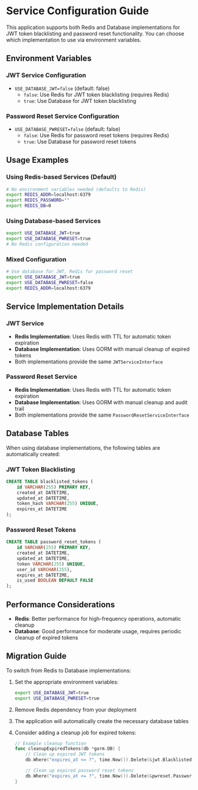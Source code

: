 # Service Configuration Guide

This application supports both Redis and Database implementations for JWT token blacklisting and password reset functionality. You can choose which implementation to use via environment variables.

## Environment Variables

### JWT Service Configuration
- `USE_DATABASE_JWT=false` (default: false)
  - `false`: Use Redis for JWT token blacklisting (requires Redis)
  - `true`: Use Database for JWT token blacklisting

### Password Reset Service Configuration
- `USE_DATABASE_PWRESET=false` (default: false)
  - `false`: Use Redis for password reset tokens (requires Redis)
  - `true`: Use Database for password reset tokens

## Usage Examples

### Using Redis-based Services (Default)
```bash
# No environment variables needed (defaults to Redis)
export REDIS_ADDR=localhost:6379
export REDIS_PASSWORD=""
export REDIS_DB=0
```

### Using Database-based Services
```bash
export USE_DATABASE_JWT=true
export USE_DATABASE_PWRESET=true
# No Redis configuration needed
```

### Mixed Configuration
```bash
# Use database for JWT, Redis for password reset
export USE_DATABASE_JWT=true
export USE_DATABASE_PWRESET=false
export REDIS_ADDR=localhost:6379
```

## Service Implementation Details

### JWT Service
- **Redis Implementation**: Uses Redis with TTL for automatic token expiration
- **Database Implementation**: Uses GORM with manual cleanup of expired tokens
- Both implementations provide the same `JWTServiceInterface`

### Password Reset Service
- **Redis Implementation**: Uses Redis with TTL for automatic token expiration
- **Database Implementation**: Uses GORM with manual cleanup and audit trail
- Both implementations provide the same `PasswordResetServiceInterface`

## Database Tables

When using database implementations, the following tables are automatically created:

### JWT Token Blacklisting
```sql
CREATE TABLE blacklisted_tokens (
    id VARCHAR(255) PRIMARY KEY,
    created_at DATETIME,
    updated_at DATETIME,
    token_hash VARCHAR(255) UNIQUE,
    expires_at DATETIME
);
```

### Password Reset Tokens
```sql
CREATE TABLE password_reset_tokens (
    id VARCHAR(255) PRIMARY KEY,
    created_at DATETIME,
    updated_at DATETIME,
    token VARCHAR(255) UNIQUE,
    user_id VARCHAR(255),
    expires_at DATETIME,
    is_used BOOLEAN DEFAULT FALSE
);
```

## Performance Considerations

- **Redis**: Better performance for high-frequency operations, automatic cleanup
- **Database**: Good performance for moderate usage, requires periodic cleanup of expired tokens

## Migration Guide

To switch from Redis to Database implementations:

1. Set the appropriate environment variables:
   ```bash
   export USE_DATABASE_JWT=true
   export USE_DATABASE_PWRESET=true
   ```

2. Remove Redis dependency from your deployment

3. The application will automatically create the necessary database tables

4. Consider adding a cleanup job for expired tokens:
   ```go
   // Example cleanup function
   func cleanupExpiredTokens(db *gorm.DB) {
       // Clean up expired JWT tokens
       db.Where("expires_at <= ?", time.Now()).Delete(&jwt.BlacklistedToken{})

       // Clean up expired password reset tokens
       db.Where("expires_at <= ?", time.Now()).Delete(&pwreset.PasswordResetToken{})
   }
   ```
